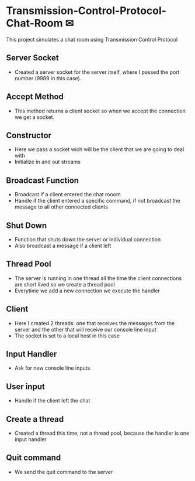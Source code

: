 # Transmission-Control-Protocol-Chat-Room ✉
This project simulates a chat room using Transmission Control Protocol

## Server Socket
- Created a server socket for the server itself, where I passed the port number (9989 in this case).

## Accept Method
- This method returns a client socket so when we accept the connection we get a socket.

## Constructor
- Here we pass a socket wich will be the client that we are going to deal with
- Initialize in and out streams

## Broadcast Function
- Broadcast if a client entered the chat rooom
- Handle if the client entered a specific command, if not broadcast the message to all other connected clients

## Shut Down 
- Function that shuts down the server or individual connection
- Also broadcast a message if a client left

## Thread Pool
- The server is running in one thread all the time the client connections are short lived so we create a thread pool
- Everytime we add a new connection we execute the handler

## Client
- Here I created 2 threads: one that receives the messages from the server and the other that will receive our console line input
- The socket is set to a local host in this case

## Input Handler
- Ask for new console line inputs

## User input
- Handle if the client left the chat

## Create a thread
- Created a thread this time, not a thread pool, because the handler is one input handler

## Quit command
- We send the quit command to the server
